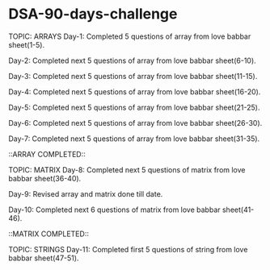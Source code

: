 # DSA-90-days-challenge

TOPIC: ARRAYS
Day-1:
Completed 5 questions of array from love babbar sheet(1-5).

Day-2:
Completed next 5 questions of array from love babbar sheet(6-10).

Day-3:
Completed next 5 questions of array from love babbar sheet(11-15).

Day-4:
Completed next 5 questions of array from love babbar sheet(16-20).

Day-5:
Completed next 5 questions of array from love babbar sheet(21-25).

Day-6:
Completed next 5 questions of array from love babbar sheet(26-30).

Day-7:
Completed next 5 questions of array from love babbar sheet(31-35).

::ARRAY COMPLETED::


TOPIC: MATRIX
Day-8:
Completed next 5 questions of matrix from love babbar sheet(36-40).

Day-9:
Revised array and matrix done till date.

Day-10:
Completed next 6 questions of matrix from love babbar sheet(41-46).

::MATRIX COMPLETED::


TOPIC: STRINGS
Day-11:
Completed first 5 questions of string from love babbar sheet(47-51).


